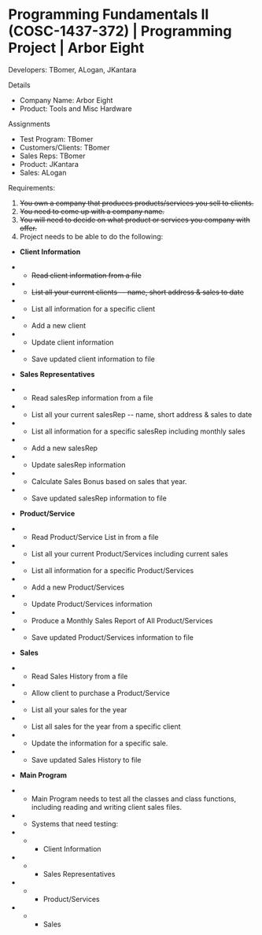 # Programming Fundamentals II (COSC-1437-372) | Programming Project | Arbor Eight
Developers: TBomer, ALogan, JKantara

Details
- Company Name: Arbor Eight
- Product: Tools and Misc Hardware

Assignments
- Test Program: TBomer
- Customers/Clients: TBomer
- Sales Reps: TBomer
- Product: JKantara
- Sales: ALogan

Requirements:
1) ~~You own a company that produces products/services you sell to clients.~~
2) ~~You need to come up with a company name.~~
3) ~~You will need to decide on what product or services you company with offer.~~
4) Project needs to be able to do the following:
  - **Client Information**
  - - ~~Read client information from a file~~
  - - ~~List all your current clients -- name, short address & sales to date~~
  - - List all information for a specific client
  - - Add a new client
  - - Update client information
  - - Save updated client information to file
  
  - **Sales Representatives**
  - - Read salesRep information from a file
  - - List all your current salesRep -- name, short address & sales to date
  - - List all information for a specific salesRep including monthly sales
  - - Add a new salesRep
  - - Update salesRep information
  - - Calculate Sales Bonus based on sales that year.
  - - Save updated salesRep information to file
  
  - **Product/Service**
  - - Read Product/Service List in from a file
  - - List all your current Product/Services including current sales
  - - List all information for a specific Product/Services
  - - Add a new Product/Services
  - - Update Product/Services information
  - - Produce a Monthly Sales Report of All Product/Services
  - - Save updated Product/Services information to file
  
  - **Sales**
  - - Read Sales History from a file
  - - Allow client to purchase a Product/Service
  - - List all your sales for the year
  - - List all sales for the year from a specific client
  - - Update the information for a specific sale.
  - - Save updated Sales History to file
  
  - **Main Program**
  - - Main Program needs to test all the classes and class functions,
including reading and writing client sales files.
- - Systems that need testing:
- - - Client Information
- - - Sales Representatives
- - - Product/Services
- - - Sales
